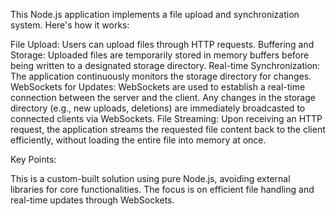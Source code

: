 This Node.js application implements a file upload and synchronization system. Here's how it works:

File Upload: Users can upload files through HTTP requests.
Buffering and Storage: Uploaded files are temporarily stored in memory buffers before being written to a designated storage directory.
Real-time Synchronization: The application continuously monitors the storage directory for changes.
WebSockets for Updates: WebSockets are used to establish a real-time connection between the server and the client. Any changes in the storage directory (e.g., new uploads, deletions) are immediately broadcasted to connected clients via WebSockets.
File Streaming: Upon receiving an HTTP request, the application streams the requested file content back to the client efficiently, without loading the entire file into memory at once.

Key Points:

This is a custom-built solution using pure Node.js, avoiding external libraries for core functionalities.
The focus is on efficient file handling and real-time updates through WebSockets.